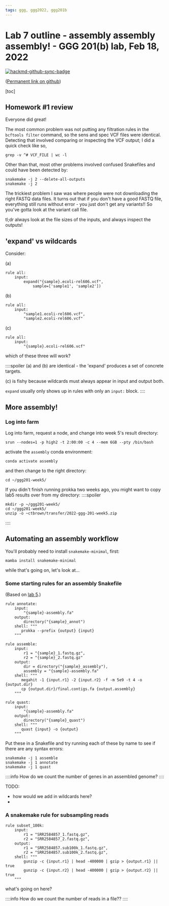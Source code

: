 ```yaml
---
tags: ggg, ggg2022, ggg201b
---
```


# Lab 7 outline - assembly assembly assembly! - GGG 201(b) lab, Feb 18, 2022

[![hackmd-github-sync-badge](https://hackmd.io/dbArj9feSCunshiY6W1sDQ/badge)](https://hackmd.io/dbArj9feSCunshiY6W1sDQ)

([Permanent link on github](https://github.com/ngs-docs/2022-GGG201b-lab/blob/main/lab-7.md))

[toc]

## Homework #1 review

Everyone did great!

The most common problem was not putting any filtration rules in the `bcftools filter` command, so the sens and spec VCF files were identical. Detecting that involved comparing or inspecting the VCF output; I did a quick check like so,
```
grep -v ^# VCF_FILE | wc -l
```

Other than that, most other problems involved confused Snakefiles and could have been detected by:
```
snakemake -j 2 --delete-all-outputs
snakemake -j 2
```

The trickiest problem I saw was where people were not downloading the right FASTQ data files. It turns out that if you don't have a good FASTQ file, everything still runs without error - you just don't get any variants!! So you've gotta look at the variant call file.

tl;dr always look at the file sizes of the inputs, and always inspect the outputs!

## 'expand' vs wildcards

Consider:

(a)
```
rule all:
    input:
        expand("{sample}.ecoli-rel606.vcf",
            sample=['sample1', 'sample2'])
```

(b)
```
rule all:
    input:
        "sample1.ecoli-rel606.vcf",
        "sample2.ecoli-rel606.vcf"
```

(c)
```
rule all:
    input:
        "{sample}.ecoli-rel606.vcf"
```

which of these three will work?

::::spoiler
(a) and (b) are identical - the 'expand' produces a set of concrete targets.

(c) is fishy because wildcards must always appear in input and output both.

`expand` usually only shows up in rules with only an `input:` block.
::::

## More assembly!

### Log into farm

Log into farm, request a node, and change into week 5's result directory:
```
srun --nodes=1 -p high2 -t 2:00:00 -c 4 --mem 6GB --pty /bin/bash
```
activate the `assembly` conda environment:
```
conda activate assembly
```
and then change to the right directory:
```
cd ~/ggg201-week5/
```

If you didn't finish running prokka two weeks ago, you might want to copy lab5 results over from my directory:
::::spoiler
```
mkdir -p ~/ggg201-week5/
cd ~/ggg201-week5/
unzip -o ~ctbrown/transfer/2022-ggg-201-week5.zip
```
::::

## Automating an assembly workflow

You'll probably need to install `snakemake-minimal`, first:
```
mamba install snakemake-minimal
```

while that's going on, let's look at...

### Some starting rules for an assembly Snakefile

(Based on [lab 5](https://hackmd.io/hZg5K9aTTmOlzgJV1HUqqg?view).)

```
rule annotate:
    input:
        "{sample}-assembly.fa"
    output:
        directory("{sample}_annot")
    shell: """                                                                
       prokka --prefix {output} {input}                                       
    """

rule assemble:
    input:
        r1 = "{sample}_1.fastq.gz",
        r2 = "{sample}_2.fastq.gz"
    output:
        dir = directory("{sample}_assembly"),
        assembly = "{sample}-assembly.fa"
    shell: """                                                                
       megahit -1 {input.r1} -2 {input.r2} -f -m 5e9 -t 4 -o {output.dir}     
       cp {output.dir}/final.contigs.fa {output.assembly}                     
    """

rule quast:
    input:
        "{sample}-assembly.fa"
    output:
        directory("{sample}_quast")
    shell: """                                                                
       quast {input} -o {output}                                              
    """
```

Put these in a Snakefile and try running each of these by name to see if there are any syntax errors:
```
snakemake -j 1 assemble
snakemake -j 1 annotate
snakemake -j 1 quast
```

::::info
How do we count the number of genes in an assembled genome?
::::

TODO:
* how would we add in wildcards here?
* 

### A snakemake rule for subsampling reads

```
rule subset_100k:
    input:
        r1 = "SRR2584857_1.fastq.gz",
        r2 = "SRR2584857_2.fastq.gz",
    output:
        r1 = "SRR2584857.sub100k_1.fastq.gz",
        r2 = "SRR2584857.sub100k_2.fastq.gz",
    shell: """                                                                
        gunzip -c {input.r1} | head -400000 | gzip > {output.r1} || true      
        gunzip -c {input.r2} | head -400000 | gzip > {output.r2} || true      
    """
```

what's going on here?

::::info
How do we count the number of reads in a file??
::::
